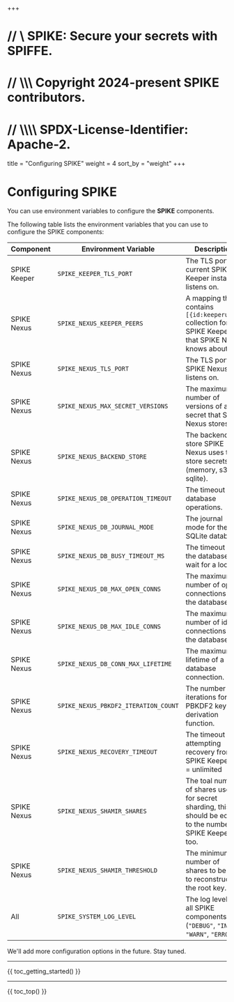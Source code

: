 +++
# //    \\ SPIKE: Secure your secrets with SPIFFE.
# //  \\\\\ Copyright 2024-present SPIKE contributors.
# // \\\\\\\ SPDX-License-Identifier: Apache-2.

title = "Configuring SPIKE"
weight = 4
sort_by = "weight"
+++

# Configuring SPIKE

You can use environment variables to configure the **SPIKE** components.

The following table lists the environment variables that you can use to
configure the SPIKE components:

| Component    | Environment Variable                 | Description                                                                                                  | Default Value                                   |
|--------------|--------------------------------------|--------------------------------------------------------------------------------------------------------------|-------------------------------------------------|
| SPIKE Keeper | `SPIKE_KEEPER_TLS_PORT`              | The TLS port the current SPIKE Keeper instance listens on.                                                   | `":8443"`                                       |
| SPIKE Nexus  | `SPIKE_NEXUS_KEEPER_PEERS`           | A mapping that contains `[{id:keeperurl}]` collection for all SPIKE Keepers that SPIKE Nexus knows about.    | "" (check `./hack/start.sh` for usage examples. |
| SPIKE Nexus  | `SPIKE_NEXUS_TLS_PORT`               | The TLS port SPIKE Nexus listens on.                                                                         | `":8553"`                                       |
| SPIKE Nexus  | `SPIKE_NEXUS_MAX_SECRET_VERSIONS`    | The maximum number of versions of a secret that SPIKE Nexus stores.                                          | `10`                                            |
| SPIKE Nexus  | `SPIKE_NEXUS_BACKEND_STORE`          | The backend store SPIKE Nexus uses to store secrets (memory, s3, sqlite).                                    | `"sqlite"`                                      |
| SPIKE Nexus  | `SPIKE_NEXUS_DB_OPERATION_TIMEOUT`   | The timeout for database operations.                                                                         | `"15s"`                                         |
| SPIKE Nexus  | `SPIKE_NEXUS_DB_JOURNAL_MODE`        | The journal mode for the SQLite database.                                                                    | `"WAL"`                                         |
| SPIKE Nexus  | `SPIKE_NEXUS_DB_BUSY_TIMEOUT_MS`     | The timeout for the database to wait for a lock.                                                             | `1000`                                          |
| SPIKE Nexus  | `SPIKE_NEXUS_DB_MAX_OPEN_CONNS`      | The maximum number of open connections to the database.                                                      | `10`                                            |
| SPIKE Nexus  | `SPIKE_NEXUS_DB_MAX_IDLE_CONNS`      | The maximum number of idle connections to the database.                                                      | `5`                                             |
| SPIKE Nexus  | `SPIKE_NEXUS_DB_CONN_MAX_LIFETIME`   | The maximum lifetime of a database connection.                                                               | `"1h"`                                          |
| SPIKE Nexus  | `SPIKE_NEXUS_PBKDF2_ITERATION_COUNT` | The number of iterations for the PBKDF2 key derivation function.                                             | `600000`                                        |
| SPIKE Nexus  | `SPIKE_NEXUS_RECOVERY_TIMEOUT`       | The timeout for attempting recovery from SPIKE Keepers. 0 = unlimited                                        | `0`                                             |
| SPIKE Nexus  | `SPIKE_NEXUS_SHAMIR_SHARES`          | The toal number of shares used for secret sharding, this should be equal to the number of SPIKE Keepers too. | `3`                                             |
| SPIKE Nexus  | `SPIKE_NEXUS_SHAMIR_THRESHOLD`       | The minimum number of shares to be able to reconstruct the root key.                                         | `2`                                             |
| All          | `SPIKE_SYSTEM_LOG_LEVEL`             | The log level for all SPIKE components (`"DEBUG"`, `"INFO"`, `"WARN"`, `"ERROR"`).                           | `"DEBUG"`                                       |

We'll add more configuration options in the future. Stay tuned.

----

{{ toc_getting_started() }}

----

{{ toc_top() }}
